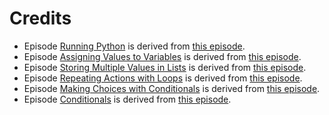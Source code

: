 # Credits

* Episode [Running Python](./00-run-quit.md) is derived from
[this episode](https://github.com/swcarpentry/python-novice-gapminder/blob/ace4b4f/_episodes/01-run-quit.md).
* Episode [Assigning Values to Variables](./01-variables.md) is derived from
[this episode](https://github.com/swcarpentry/python-novice-inflammation/blob/eb04b9a/_episodes/01-intro.md).
* Episode [Storing Multiple Values in Lists](./02-lists.md) is derived from
[this episode](https://github.com/swcarpentry/python-novice-inflammation/blob/5c3ef8d/_episodes/04-lists.md).
* Episode [Repeating Actions with Loops](./03-loops.md) is derived from
[this episode](https://github.com/swcarpentry/python-novice-gapminder/blob/ace4b4f/_episodes/12-for-loops.md).
* Episode [Making Choices with Conditionals](./04-conditionals.md) is derived from
[this episode](https://github.com/swcarpentry/python-novice-gapminder/blob/ace4b4f/_episodes/13-conditionals.md).
* Episode [Conditionals](./05-functions.md) is derived from
[this episode](https://github.com/swcarpentry/python-novice-gapminder/blob/ace4b4f/_episodes/16-writing-functions.md).
